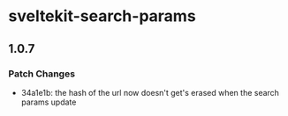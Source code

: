 # sveltekit-search-params

## 1.0.7

### Patch Changes

-   34a1e1b: the hash of the url now doesn't get's erased when the search params update
